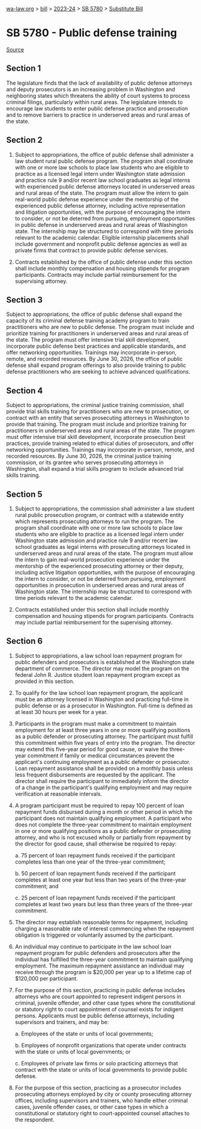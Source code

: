 [wa-law.org](/) > [bill](/bill/) > [2023-24](/bill/2023-24/) > [SB 5780](/bill/2023-24/sb/5780/) > [Substitute Bill](/bill/2023-24/sb/5780/S/)

# SB 5780 - Public defense training

[Source](http://lawfilesext.leg.wa.gov/biennium/2023-24/Pdf/Bills/Senate%20Bills/5780-S.pdf)

## Section 1
The legislature finds that the lack of availability of public defense attorneys and deputy prosecutors is an increasing problem in Washington and neighboring states which threatens the ability of court systems to process criminal filings, particularly within rural areas. The legislature intends to encourage law students to enter public defense practice and prosecution and to remove barriers to practice in underserved areas and rural areas of the state.

## Section 2
1. Subject to appropriations, the office of public defense shall administer a law student rural public defense program. The program shall coordinate with one or more law schools to place law students who are eligible to practice as a licensed legal intern under Washington state admission and practice rule 9 and/or recent law school graduates as legal interns with experienced public defense attorneys located in underserved areas and rural areas of the state. The program must allow the intern to gain real-world public defense experience under the mentorship of the experienced public defense attorney, including active representation and litigation opportunities, with the purpose of encouraging the intern to consider, or not be deterred from pursuing, employment opportunities in public defense in underserved areas and rural areas of Washington state. The internship may be structured to correspond with time periods relevant to the academic calendar. Eligible internship placements shall include government and nonprofit public defense agencies as well as private firms that contract to provide public defense services.

2. Contracts established by the office of public defense under this section shall include monthly compensation and housing stipends for program participants. Contracts may include partial reimbursement for the supervising attorney.

## Section 3
Subject to appropriations, the office of public defense shall expand the capacity of its criminal defense training academy program to train practitioners who are new to public defense. The program must include and prioritize training for practitioners in underserved areas and rural areas of the state. The program must offer intensive trial skill development, incorporate public defense best practices and applicable standards, and offer networking opportunities. Trainings may incorporate in-person, remote, and recorded resources. By June 30, 2026, the office of public defense shall expand program offerings to also provide training to public defense practitioners who are seeking to achieve advanced qualifications.

## Section 4
Subject to appropriations, the criminal justice training commission, shall provide trial skills training for practitioners who are new to prosecution, or contract with an entity that serves prosecuting attorneys in Washington to provide that training. The program must include and prioritize training for practitioners in underserved areas and rural areas of the state. The program must offer intensive trial skill development, incorporate prosecution best practices, provide training related to ethical duties of prosecutors, and offer networking opportunities. Trainings may incorporate in-person, remote, and recorded resources. By June 30, 2026, the criminal justice training commission, or its grantee who serves prosecuting attorneys in Washington, shall expand a trial skills program to include advanced trial skills training.

## Section 5
1. Subject to appropriations, the commission shall administer a law student rural public prosecution program, or contract with a statewide entity which represents prosecuting attorneys to run the program. The program shall coordinate with one or more law schools to place law students who are eligible to practice as a licensed legal intern under Washington state admission and practice rule 9 and/or recent law school graduates as legal interns with prosecuting attorneys located in underserved areas and rural areas of the state. The program must allow the intern to gain real-world prosecution experience under the mentorship of the experienced prosecuting attorney or their deputy, including active litigation opportunities, with the purpose of encouraging the intern to consider, or not be deterred from pursuing, employment opportunities in prosecution in underserved areas and rural areas of Washington state. The internship may be structured to correspond with time periods relevant to the academic calendar.

2. Contracts established under this section shall include monthly compensation and housing stipends for program participants. Contracts may include partial reimbursement for the supervising attorney.

## Section 6
1. Subject to appropriations, a law school loan repayment program for public defenders and prosecutors is established at the Washington state department of commerce. The director may model the program on the federal John R. Justice student loan repayment program except as provided in this section.

2. To qualify for the law school loan repayment program, the applicant must be an attorney licensed in Washington and practicing full-time in public defense or as a prosecutor in Washington. Full-time is defined as at least 30 hours per week for a year.

3. Participants in the program must make a commitment to maintain employment for at least three years in one or more qualifying positions as a public defender or prosecuting attorney. The participant must fulfill this commitment within five years of entry into the program. The director may extend this five-year period for good cause, or waive the three-year commitment if family or medical circumstances prevent the applicant's continuing employment as a public defender or prosecutor. Loan repayment assistance shall be provided on a monthly basis unless less frequent disbursements are requested by the applicant. The director shall require the participant to immediately inform the director of a change in the participant's qualifying employment and may require verification at reasonable intervals.

4. A program participant must be required to repay 100 percent of loan repayment funds disbursed during a month or other period in which the participant does not maintain qualifying employment. A participant who does not complete the three-year commitment to maintain employment in one or more qualifying positions as a public defender or prosecuting attorney, and who is not excused wholly or partially from repayment by the director for good cause, shall otherwise be required to repay:

    a. 75 percent of loan repayment funds received if the participant completes less than one year of the three-year commitment;

    b. 50 percent of loan repayment funds received if the participant completes at least one year but less than two years of the three-year commitment; and

    c. 25 percent of loan repayment funds received if the participant completes at least two years but less than three years of the three-year commitment.

5. The director may establish reasonable terms for repayment, including charging a reasonable rate of interest commencing when the repayment obligation is triggered or voluntarily assumed by the participant.

6. An individual may continue to participate in the law school loan repayment program for public defenders and prosecutors after the individual has fulfilled the three-year commitment to maintain qualifying employment. The maximum repayment assistance an individual may receive through the program is $20,000 per year up to a lifetime cap of $120,000 per participant.

7. For the purpose of this section, practicing in public defense includes attorneys who are court appointed to represent indigent persons in criminal, juvenile offender, and other case types where the constitutional or statutory right to court appointment of counsel exists for indigent persons. Applicants must be public defense attorneys, including supervisors and trainers, and may be:

    a. Employees of the state or units of local governments;

    b. Employees of nonprofit organizations that operate under contracts with the state or units of local governments; or

    c. Employees of private law firms or solo practicing attorneys that contract with the state or units of local governments to provide public defense.

8. For the purpose of this section, practicing as a prosecutor includes prosecuting attorneys employed by city or county prosecuting attorney offices, including supervisors and trainers, who handle either criminal cases, juvenile offender cases, or other case types in which a constitutional or statutory right to court-appointed counsel attaches to the respondent.
